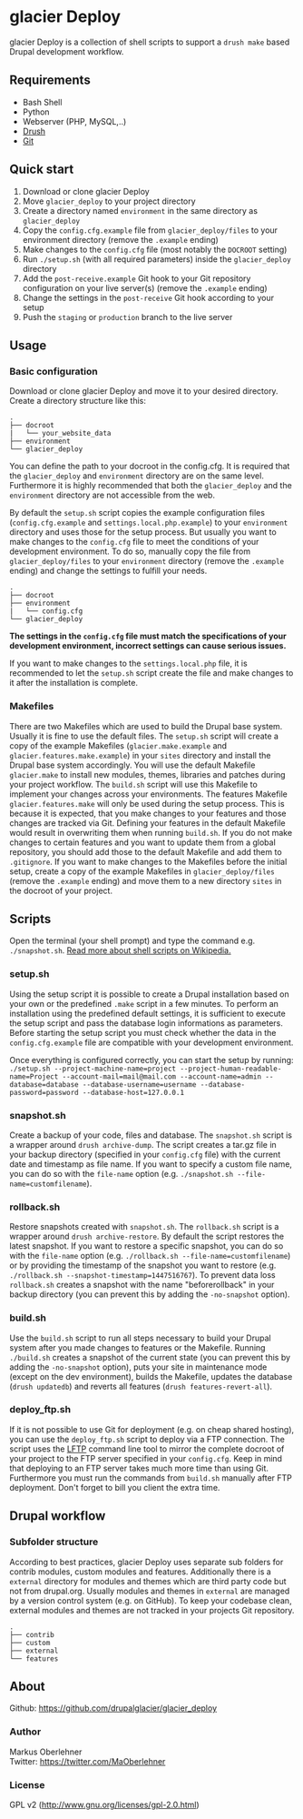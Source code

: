 # glacier Deploy
glacier Deploy is a collection of shell scripts to support a `drush make`
based Drupal development workflow.

## Requirements
- Bash Shell
- Python
- Webserver (PHP, MySQL,..)
- [Drush](https://www.drupal.org/project/drush)
- [Git](https://git-scm.com/)

## Quick start
1. Download or clone glacier Deploy
2. Move `glacier_deploy` to your project directory
3. Create a directory named `environment` in the same directory as
`glacier_deploy`
4. Copy the `config.cfg.example` file from `glacier_deploy/files` to your
environment directory (remove the `.example` ending)
5. Make changes to the `config.cfg` file (most notably the `DOCROOT` setting)
6. Run `./setup.sh` (with all required parameters) inside the `glacier_deploy`
directory
7. Add the `post-receive.example` Git hook to your Git repository configuration
on your live server(s) (remove the `.example` ending)
8. Change the settings in the `post-receive` Git hook according to your setup
9. Push the `staging` or `production` branch to the live server

## Usage
### Basic configuration
Download or clone glacier Deploy and move it to your desired directory. Create
a directory structure like this:

```
.
├── docroot
|   └── your_website_data
├── environment
└── glacier_deploy
```

You can define the path to your docroot in the config.cfg. It is required that
the `glacier_deploy` and `environment` directory are on the same level.
Furthermore it is highly recommended that both the `glacier_deploy` and the
`environment` directory are not accessible from the web.

By default the `setup.sh` script copies the example configuration files
(`config.cfg.example` and `settings.local.php.example`) to your `environment`
directory and uses those for the setup process. But usually you want to make
changes to the `config.cfg` file to meet the conditions of your development
environment. To do so, manually copy the file from `glacier_deploy/files` to
your `environment` directory (remove the `.example` ending) and change the
settings to fulfill your needs.

```
.
├── docroot
├── environment
|   └── config.cfg
└── glacier_deploy
```

**The settings in the `config.cfg` file must match the specifications of your
development environment, incorrect settings can cause serious issues.**

If you want to make changes to the `settings.local.php` file, it is recommended
to let the `setup.sh` script create the file and make changes to it after the
installation is complete.

### Makefiles
There are two Makefiles which are used to build the Drupal base system.
Usually it is fine to use the default files. The `setup.sh` script will create
a copy of the example Makefiles (`glacier.make.example` and
`glacier.features.make.example`) in your `sites` directory and install the
Drupal base system accordingly. You will use the default Makefile `glacier.make`
to install new modules, themes, libraries and patches during your project
workflow. The `build.sh` script will use this Makefile to implement your changes
across your environments. The features Makefile `glacier.features.make` will
only be used during the setup process. This is because it is expected, that you
make changes to your features and those changes are tracked via Git. Defining
your features in the default Makefile would result in overwriting them when
running `build.sh`. If you do not make changes to certain features and you want
to update them from a global repository, you should add those to the default
Makefile and add them to `.gitignore`. If you want to make changes to the
Makefiles before the initial setup, create a copy of the example Makefiles in
`glacier_deploy/files` (remove the `.example` ending) and move them to a new
directory `sites` in the docroot of your project.

## Scripts
Open the terminal (your shell prompt) and type the command e.g. `./snapshot.sh`.
[Read more about shell scripts on Wikipedia.](https://en.wikipedia.org/wiki/Shell_script)

### setup.sh
Using the setup script it is possible to create a Drupal installation based on
your own or the predefined `.make` script in a few minutes. To perform an
installation using the predefined default settings, it is sufficient to execute
the setup script and pass the database login informations as parameters.
Before starting the setup script you must check whether the data in the
`config.cfg.example` file are compatible with your development environment.

Once everything is configured correctly, you can start the setup by running:
`./setup.sh --project-machine-name=project --project-human-readable-name=Project --account-mail=mail@mail.com --account-name=admin --database=database --database-username=username --database-password=password --database-host=127.0.0.1`

### snapshot.sh
Create a backup of your code, files and database. The `snapshot.sh` script is a
wrapper around `drush archive-dump`. The script creates a tar.gz file in your
backup directory (specified in your `config.cfg` file) with the current date and
timestamp as file name. If you want to specify a custom file name, you can do so
with the `file-name` option (e.g. `./snapshot.sh --file-name=customfilename`).

### rollback.sh
Restore snapshots created with `snapshot.sh`. The `rollback.sh` script is a
wrapper around `drush archive-restore`. By default the script restores the
latest snapshot. If you want to restore a specific snapshot, you can do so
with the `file-name` option (e.g. `./rollback.sh --file-name=customfilename`) or
by providing the timestamp of the snapshot you want to restore
(e.g. `./rollback.sh --snapshot-timestamp=1447516767`). To prevent data loss
`rollback.sh` creates a snapshot with the name "beforerollback" in your backup
directory (you can prevent this by adding the `-no-snapshot` option).

### build.sh
Use the `build.sh` script to run all steps necessary to build your Drupal
system after you made changes to features or the Makefile. Running `./build.sh`
creates a snapshot of the current state (you can prevent this by adding the
`-no-snapshot` option), puts your site in maintenance mode (except on the dev
environment), builds the Makefile, updates the database (`drush updatedb`) and
reverts all features (`drush features-revert-all`).

### deploy_ftp.sh
If it is not possible to use Git for deployment (e.g. on cheap shared hosting),
you can use the `deploy_ftp.sh` script to deploy via a FTP connection. The
script uses the [LFTP](http://lftp.yar.ru/) command line tool to mirror the
complete docroot of your project to the FTP server specified in your
`config.cfg`. Keep in mind that deploying to an FTP server takes much more time
than using Git. Furthermore you must run the commands from `build.sh` manually
after FTP deployment. Don't forget to bill you client the extra time.

## Drupal workflow
### Subfolder structure
According to best practices, glacier Deploy uses separate sub folders for
contrib modules, custom modules and features. Additionally there is a `external`
directory for modules and themes which are third party code but not from
drupal.org. Usually modules and themes in `external` are managed by a version
control system (e.g. on GitHub). To keep your codebase clean, external modules
and themes are not tracked in your projects Git repository.

```
.
├── contrib
├── custom
├── external
└── features
```

## About
Github: https://github.com/drupalglacier/glacier_deploy

### Author
Markus Oberlehner  
Twitter: https://twitter.com/MaOberlehner

### License
GPL v2 (http://www.gnu.org/licenses/gpl-2.0.html)
